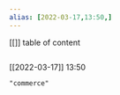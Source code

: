 ```yaml
---
alias: [2022-03-17,13:50,]
---
```

[[]]
table of content
```toc
```

[[2022-03-17]] 13:50

```query
"commerce"
```